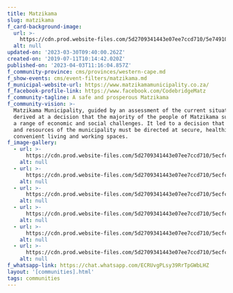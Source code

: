 ```yaml
---
title: Matzikama
slug: matzikama
f_card-background-image:
  url: >-
    https://cdn.prod.website-files.com/5d2709341443e07ee7ccd710/5e7491031c36107bf9da4cca_cby-matzikama-header-map.jpg
  alt: null
updated-on: '2023-03-30T09:40:00.262Z'
created-on: '2019-07-11T10:14:42.020Z'
published-on: '2023-04-03T11:16:04.857Z'
f_community-province: cms/provinces/western-cape.md
f_show-events: cms/event-filters/matzikama.md
f_municipal-website-url: https://www.matzikamamunicipality.co.za/
f_facebook-profile-link: https://www.facebook.com/CodebridgeMatz
f_community-tagline: A safe and prosperous Matzikama
f_community-vision: >-
  Matzikama Municipality, guided by an assessment of the current situation,
  derived at a decision that the majority of the people of Matzikama suffer from
  a range of economic and social challenges. It led to a decision that the focus
  and resources of the municipality must be directed at secure, healthier, and
  convenient living and working spaces. 
f_image-gallery:
  - url: >-
      https://cdn.prod.website-files.com/5d2709341443e07ee7ccd710/5ecfc72e87993e7f02f3e012_IMG_2705.JPG
    alt: null
  - url: >-
      https://cdn.prod.website-files.com/5d2709341443e07ee7ccd710/5ecfc7294653a93aa89746e7_Doreen.jpg
    alt: null
  - url: >-
      https://cdn.prod.website-files.com/5d2709341443e07ee7ccd710/5ecfc72ec11daa0e9d94be1e_20181012_183730.jpg
    alt: null
  - url: >-
      https://cdn.prod.website-files.com/5d2709341443e07ee7ccd710/5ecfc728233c022233daa8d0_Burgemeester.jpg
    alt: null
  - url: >-
      https://cdn.prod.website-files.com/5d2709341443e07ee7ccd710/5ecfc72e0c4ec087cb7f6c2b_20181012_183742.jpg
    alt: null
  - url: >-
      https://cdn.prod.website-files.com/5d2709341443e07ee7ccd710/5ecfc72dc6156825e9fe9e67_20181012_182612.jpg
    alt: null
f_whatsapp-link: https://chat.whatsapp.com/ECRUvgPLsy39RrTpGWbLHZ
layout: '[communities].html'
tags: communities
---
```



